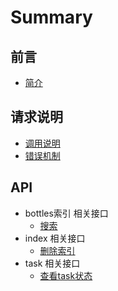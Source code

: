 # Summary

## 前言
* [简介](README.md)

## 请求说明
* [调用说明](description/调用说明.md)
* [错误机制](description/错误机制.md)

## API
* bottles索引 相关接口
    * [搜索](bottles/搜索.md)
* index 相关接口
    * [删除索引](index/delete.md)
* task 相关接口
    * [查看task状态](task/select.md)


